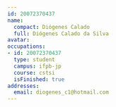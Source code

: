 ```yaml
---
id: 20072370437
name:
  compact: Diógenes Calado
  full: Diógenes Calado da Silva
avatar:
occupations:
- id: 20072370437
  type: student
  campus: ifpb-jp
  course: cstsi
  isFinished: true
addresses:
  email: diogenes_c1@hotmail.com
---
```

